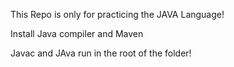 This Repo is only for practicing the JAVA Language!

Install Java compiler and Maven

Javac and JAva run in the root of the folder!

